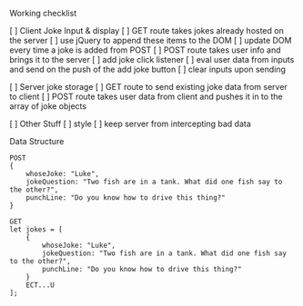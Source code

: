Working checklist

[ ] Client Joke Input & display
    [ ] GET route takes jokes already hosted on the server
        [ ] use jQuery to append these items to the DOM
        [ ] update DOM every time a joke is added from POST
    [ ] POST route takes user info and brings it to the server
        [ ] add joke click listener 
        [ ] eval user data from inputs and send on the push of the add joke button
        [ ] clear inputs upon sending

[ ] Server joke storage 
    [ ] GET route to send existing joke data from server to client
    [ ] POST route takes user data from client and pushes it in to the array of joke objects

[ ] Other Stuff
    [ ] style
    [ ] keep server from intercepting bad data

Data Structure

    POST
    {
        whoseJoke: "Luke",
        jokeQuestion: "Two fish are in a tank. What did one fish say to the other?",
        punchLine: "Do you know how to drive this thing?"
    }

    GET
    let jokes = [
        {
            whoseJoke: "Luke",
            jokeQuestion: "Two fish are in a tank. What did one fish say to the other?",
            punchLine: "Do you know how to drive this thing?"
        }
        ECT...U
    ];